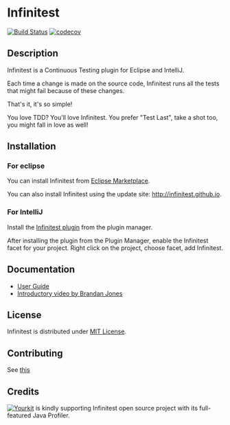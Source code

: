 # Infinitest

[![Build Status](https://travis-ci.org/infinitest/infinitest.svg?branch=master)](https://travis-ci.org/infinitest/infinitest)
[![codecov](https://codecov.io/gh/infinitest/infinitest/branch/master/graph/badge.svg)](https://codecov.io/gh/sarod/infinitest)

## Description
Infinitest is a Continuous Testing plugin for Eclipse and IntelliJ. 

Each time a change is made on the source code, Infinitest runs all the tests that might fail because of these changes.

That's it, it's so simple!

You love TDD? You'll love Infinitest. You prefer "Test Last", take a shot too, you might fall in love as well!


## Installation

### For eclipse 

You can install Infinitest from [Eclipse Marketplace](https://marketplace.eclipse.org/content/infinitest).

You can also install Infinitest using the update site: http://infinitest.github.io.

### For IntelliJ

Install the [Infinitest plugin](https://plugins.jetbrains.com/plugin/3146-infinitest) from the plugin manager.

After installing the plugin from the Plugin Manager, enable the Infinitest facet for your project. 
Right click on the project, choose facet, add Infinitest.

## Documentation

* [User Guide](http://infinitest.github.io/doc/user_guide.html)
* [Introductory video by Brandan Jones](https://www.youtube.com/watch?v=bltBrpjdKIc)

## License

Infinitest is distributed under [MIT License](http://opensource.org/licenses/MIT).

## Contributing

See [this](CONTRIBUTING.md)

## Credits

[![Yourkit](http://infinitest.github.io/assets/img/yourkit.png)](http://www.yourkit.com/java/profiler/index.jsp)
is kindly supporting Infinitest open source project with its full-featured Java Profiler.

